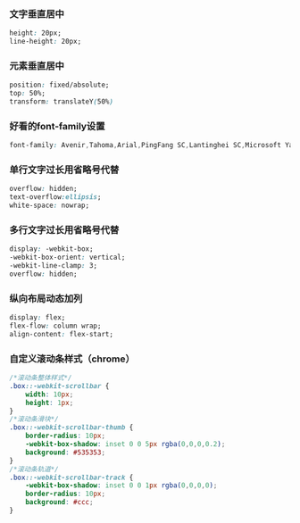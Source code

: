 ### 文字垂直居中
```css
height: 20px;
line-height: 20px;
```
### 元素垂直居中
```css
position: fixed/absolute;
top: 50%;
transform: translateY(50%)
```
### 好看的font-family设置
```css
font-family: Avenir,Tahoma,Arial,PingFang SC,Lantinghei SC,Microsoft Yahei,Hiragino Sans GB,Microsoft Sans Serif,WenQuanYi Micro Hei,Helvetica,sans-serif;
```
### 单行文字过长用省略号代替
```css
overflow: hidden;
text-overflow:ellipsis;
white-space: nowrap;
```
### 多行文字过长用省略号代替
```css
display: -webkit-box;
-webkit-box-orient: vertical;
-webkit-line-clamp: 3;
overflow: hidden;
```
### 纵向布局动态加列
```css
display: flex;
flex-flow: column wrap;
align-content: flex-start;
```
### 自定义滚动条样式（chrome）
```css
/*滚动条整体样式*/
.box::-webkit-scrollbar {
    width: 10px;
    height: 1px;
}
/*滚动条滑块*/
.box::-webkit-scrollbar-thumb {
    border-radius: 10px;
    -webkit-box-shadow: inset 0 0 5px rgba(0,0,0,0.2);
    background: #535353;
}
/*滚动条轨道*/
.box::-webkit-scrollbar-track {
    -webkit-box-shadow: inset 0 0 1px rgba(0,0,0,0);
    border-radius: 10px;
    background: #ccc;
}
```